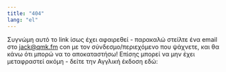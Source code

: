 ```yaml
---
title: "404"
lang: "el"
---
```


Συγνώμη αυτό το link ίσως έχει αφαιρεθεί - παρακαλώ στείλτε ένα email στο jack@qmk.fm con με τον σύνδεσμο/περιεχόμενο που ψάχνετε, και θα κάνω ότι μπορώ να το αποκαταστήσω! Επίσης μπορεί να μην έχει μεταφραστεί ακόμη - δείτε την Αγγλική έκδοση εδώ: <a id="en-url"></span>

<script>
var url = window.location.origin + window.location.pathname.replace(/\/[^/]+/, '');
var a = document.getElementById("en-url")
a.innerHTML = url;
a.href = url;
</script>
